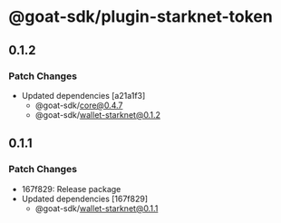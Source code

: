 # @goat-sdk/plugin-starknet-token

## 0.1.2

### Patch Changes

- Updated dependencies [a21a1f3]
  - @goat-sdk/core@0.4.7
  - @goat-sdk/wallet-starknet@0.1.2

## 0.1.1

### Patch Changes

- 167f829: Release package
- Updated dependencies [167f829]
  - @goat-sdk/wallet-starknet@0.1.1
